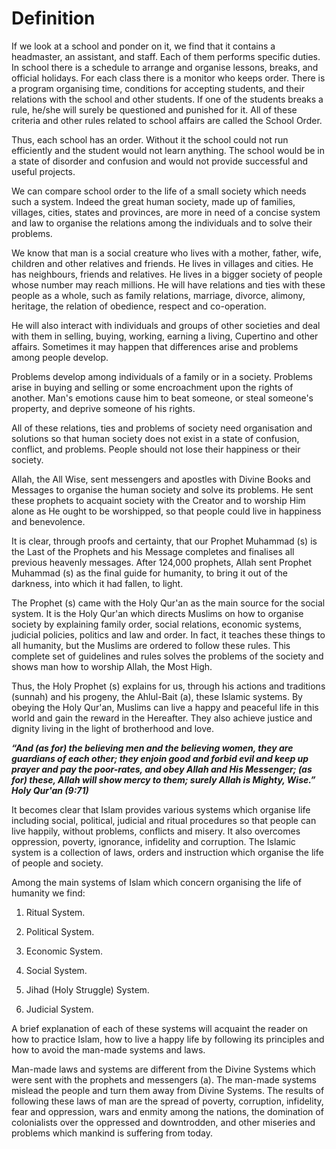 Definition
==========

If we look at a school and ponder on it, we find that it contains a
headmaster, an assistant, and staff. Each of them performs specific
duties. In school there is a schedule to arrange and organise lessons,
breaks, and official holidays. For each class there is a monitor who
keeps order. There is a program organising time, conditions for
accepting students, and their relations with the school and other
students. If one of the students breaks a rule, he/she will surely be
questioned and punished for it. All of these criteria and other rules
related to school affairs are called the School Order.

Thus, each school has an order. Without it the school could not run
efficiently and the student would not learn anything. The school would
be in a state of disorder and confusion and would not provide successful
and useful projects.

We can compare school order to the life of a small society which needs
such a system. Indeed the great human society, made up of families,
villages, cities, states and provinces, are more in need of a concise
system and law to organise the relations among the individuals and to
solve their problems.

We know that man is a social creature who lives with a mother, father,
wife, children and other relatives and friends. He lives in villages and
cities. He has neighbours, friends and relatives. He lives in a bigger
society of people whose number may reach millions. He will have
relations and ties with these people as a whole, such as family
relations, marriage, divorce, alimony, heritage, the relation of
obedience, respect and co-operation.

He will also interact with individuals and groups of other societies and
deal with them in selling, buying, working, earning a living, Cupertino
and other affairs. Sometimes it may happen that differences arise and
problems among people develop.

Problems develop among individuals of a family or in a society. Problems
arise in buying and selling or some encroachment upon the rights of
another. Man's emotions cause him to beat someone, or steal someone's
property, and deprive someone of his rights.

All of these relations, ties and problems of society need organisation
and solutions so that human society does not exist in a state of
confusion, conflict, and problems. People should not lose their
happiness or their society.

Allah, the All Wise, sent messengers and apostles with Divine Books and
Messages to organise the human society and solve its problems. He sent
these prophets to acquaint society with the Creator and to worship Him
alone as He ought to be worshipped, so that people could live in
happiness and benevolence.

It is clear, through proofs and certainty, that our Prophet Muhammad (s)
is the Last of the Prophets and his Message completes and finalises all
previous heavenly messages. After 124,000 prophets, Allah sent Prophet
Muhammad (s) as the final guide for humanity, to bring it out of the
darkness, into which it had fallen, to light.

The Prophet (s) came with the Holy Qur'an as the main source for the
social system. It is the Holy Qur'an which directs Muslims on how to
organise society by explaining family order, social relations, economic
systems, judicial policies, politics and law and order. In fact, it
teaches these things to all humanity, but the Muslims are ordered to
follow these rules. This complete set of guidelines and rules solves the
problems of the society and shows man how to worship Allah, the Most
High.

Thus, the Holy Prophet (s) explains for us, through his actions and
traditions (sunnah) and his progeny, the Ahlul-Bait (a), these Islamic
systems. By obeying the Holy Qur'an, Muslims can live a happy and
peaceful life in this world and gain the reward in the Hereafter. They
also achieve justice and dignity living in the light of brotherhood and
love.

***“And (as for) the believing men and the believing women, they are
guardians of each other; they enjoin good and forbid evil and keep up
prayer and pay the poor-rates, and obey Allah and His Messenger; (as
for) these, Allah will show mercy to them; surely Allah is Mighty,
Wise.” Holy Qur'an (9:71)***

It becomes clear that Islam provides various systems which organise life
including social, political, judicial and ritual procedures so that
people can live happily, without problems, conflicts and misery. It also
overcomes oppression, poverty, ignorance, infidelity and corruption. The
Islamic system is a collection of laws, orders and instruction which
organise the life of people and society.

Among the main systems of Islam which concern organising the life of
humanity we find:

1. Ritual System.

2. Political System.

3. Economic System.

4. Social System.

5. Jihad (Holy Struggle) System.

6. Judicial System.

A brief explanation of each of these systems will acquaint the reader on
how to practice Islam, how to live a happy life by following its
principles and how to avoid the man-made systems and laws.

Man-made laws and systems are different from the Divine Systems which
were sent with the prophets and messengers (a). The man-made systems
mislead the people and turn them away from Divine Systems. The results
of following these laws of man are the spread of poverty, corruption,
infidelity, fear and oppression, wars and enmity among the nations, the
domination of colonialists over the oppressed and downtrodden, and other
miseries and problems which mankind is suffering from today.


